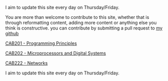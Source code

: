 I aim to update this site every day on Thursday/Friday.

You are more than welcome to contribute to this site, whether that is through reformatting content, adding more content or anything else you think is constructive. you can contribute by submitting a pull request to [my github](https://github.com/shambp/QUT-IT-Study-Guide)

[CAB201 - Programming Principles](https://shambp.github.io/QUT-IT-Study-Guide/CAB201)

[CAB202 - Microprocessors and Digital Systems](https://shambp.github.io/QUT-IT-Study-Guide/CAB202)

[CAB222 - Networks](https://shambp.github.io/QUT-IT-Study-Guide/CAB222)

I aim to update this site every day on Thursday/Friday.
